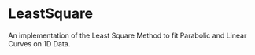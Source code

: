 # LeastSquare
An implementation of the Least Square Method to fit Parabolic and Linear Curves on 1D Data.
